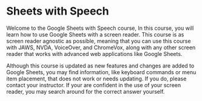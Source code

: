 # Sheets with Speech

Welcome to the Google Sheets with Speech course, In this course, you will learn how to use Google Sheets with a screen reader. This course is as screen reader agnostic as possible, meaning that you can use this course with JAWS, NVDA, VoiceOver, and ChromeVox, along with any other screen reader that works with advanced web applications like Google Sheets.

Although this course is updated as new features and changes are added to Google Sheets, you may find information, like keyboard commands or menu item placement, that does not work or needs updating. If you do, please contact your instructor. If your are confident in the use of your screen reader, you may search around for the correct answer yourself.

